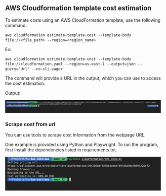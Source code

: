 ## AWS Cloudformation template cost estimation

To estimate costs using an AWS CloudFormation template, use the following command:

```shell
aws cloudformation estimate-template-cost --template-body file://<file_path> --region=<region_name>
```

Ex:

```shell
aws cloudformation estimate-template-cost --template-body file://cloudformation.yaml --region=us-east-1 --output=json --query="Url" --no-cli-pager
```

The command will provide a URL in the output, which you can use to access the cost estimation.

Output:

![cloudformation cost estimation output](../assets/cloudformation-cost-output.png)

### Scrape cost from url

You can use tools to scrape cost information from the webpage URL.

One example is provided using Python and Playwright. To run the program, first install the dependencies listed in requirements.txt.

![cloudformation cost estimation output using python](../assets/cloudformation_python_cost_estimation.png)
